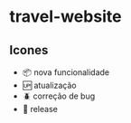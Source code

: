 # travel-website

## Icones

- :package: nova funcionalidade
- :up: atualização
- :beetle: correção de bug
- :checkered_flag: release
 

